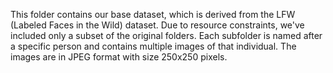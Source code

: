 This folder contains our base dataset, which is derived from the LFW (Labeled Faces in the Wild) dataset. Due to resource constraints, we've included only a subset of the original folders. Each subfolder is named after a specific person and contains multiple images of that individual. The images are in JPEG format with size 250x250 pixels.
